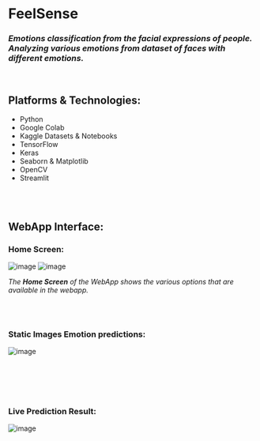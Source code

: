 # FeelSense
### _Emotions classification from the facial expressions of people. Analyzing various emotions from dataset of faces with different emotions._
<br>

<h2>Platforms & Technologies:</h2>
<ul>
 <li>Python</li>
 <li>Google Colab</li>
 <li>Kaggle Datasets & Notebooks</li>
 <li>TensorFlow</li>
 <li>Keras</li>
 <li>Seaborn & Matplotlib</li>
 <li>OpenCV</li>
 <li>Streamlit</li>
</ul>


<br><br>
## WebApp Interface:

### Home Screen: 
![image](https://user-images.githubusercontent.com/70912643/144305876-1e2ca4a4-d373-4e5b-8a01-4eec064d5f68.png)
![image](https://user-images.githubusercontent.com/70912643/144306316-20595128-8faa-4955-8545-b570c7620588.png)

_The **Home Screen** of the WebApp shows the various options that are available in the webapp._

<br><br>
### Static Images Emotion predictions: 
![image](https://user-images.githubusercontent.com/70912643/144306237-57ec51e1-2531-4c94-8383-4944647bc58c.png)



<br><br>
-----------------------------------
### Live Prediction Result: 
![image](https://user-images.githubusercontent.com/70912643/144305673-67383965-b2b2-4a1b-802d-379fd7530280.png)

<!-- <img src="WebApp Interface/emo 1.1.png" width="425"/> <img src="WebApp Interface/emo 1.2.png" width="425"/> 
 -->
